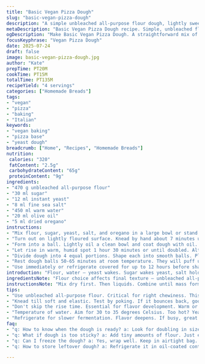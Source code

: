 ```yaml
---
title: "Basic Vegan Pizza Dough"
slug: "basic-vegan-pizza-dough"
description: "A simple unbleached all-purpose flour dough, lightly sweetened, yeast-raised for airy texture. Uses water and basic pantry staples, no dairy, eggs, nuts. Yeast and salt balanced for rising and taste, straightforward kneading and proofing. Four dough balls make medium pizzas around 31 cm (12¼ inches). Refrigeration option extends fermentation and flavor. Soft, easy to handle, suitable for hand-stretching or rolling."
metaDescription: "Basic Vegan Pizza Dough recipe. Simple, unbleached flour dough. Yeast-raised, airy. Perfect for homemade pizzas."
ogDescription: "Make Basic Vegan Pizza Dough. A straightforward mix of pantry staples. Delicious texture for medium pizzas."
focusKeyphrase: "Vegan Pizza Dough"
date: 2025-07-24
draft: false
image: basic-vegan-pizza-dough.jpg
author: "Kate"
prepTime: PT20M
cookTime: PT15M
totalTime: PT135M
recipeYield: "4 servings"
categories: ["Homemade Breads"]
tags:
- "vegan"
- "pizza"
- "baking"
- "Italian"
keywords:
- "vegan baking"
- "pizza base"
- "yeast dough"
breadcrumb: ["Home", "Recipes", "Homemade Breads"]
nutrition: 
 calories: "320"
 fatContent: "2.5g"
 carbohydrateContent: "65g"
 proteinContent: "9g"
ingredients:
- "470 g unbleached all-purpose flour"
- "30 ml sugar"
- "12 ml instant yeast"
- "8 ml fine sea salt"
- "450 ml warm water"
- "20 ml olive oil"
- "5 ml dried oregano"
instructions:
- "Mix flour, sugar, yeast, salt, and oregano in a large bowl or stand mixer with dough hook. Add water and oil gradually, stirring till a rough mass forms."
- "Turn out on lightly floured surface. Knead by hand about 7 minutes until smooth and elastic. Alternatively, knead with mixer 5 minutes on medium speed."
- "Form into a ball. Lightly oil a clean bowl and coat dough with oil. Cover with a damp towel or plastic wrap."
- "Let rise in warm, humid spot 1 hour 30 minutes or until doubled. Alternatively, refrigerate in airtight container 20-36 hours for slower fermentation."
- "Divide dough into 4 equal portions. Shape each into smooth balls. Place on tray sprinkled with flour, cover loosely."
- "Rest dough balls 50-65 minutes at room temperature. They will puff up, ready to stretch or roll."
- "Use immediately or refrigerate covered for up to 12 hours before shaping."
introduction: "Flour, water — yeast wakes. Sugar wakes yeast, salt holds shape. Oil keeps dough pliable, oregano adds hint, subtle herb note. Mixing rough, sticky ball then knead like muscle memory. Dough soft, slightly tacky. Rising — patience or chill slow. Time changes texture, flavor shifts, more depth. Divide for 4 pizzas, size just over 30 cm, easy stretch. Ready when soft, springy, bubbles peek. Refrigerate for days if needed, holds well, tastes better. No dairy, no eggs, straightforward vegan base. Basic essentials, tweak herbs, spices if you want, but this’s foundation. Work fast, work slow. Enjoy bare, tomato sauce, fresh veggies or whatever’s on hand. Pizza dough ready for adventure."
ingredientsNote: "Flour choice affects final texture — unbleached all-purpose is balanced for chewiness and rise. Sugar wakes yeast fast but keep minimal; too much speeds but can weaken gluten. Salt necessary for balance, slows yeast but improves flavor. Added dried oregano gives subtle lift to aroma, not overpowering. Olive oil softens dough, improves extensibility, great for easy shaping and crumb texture. Water temperature around 30-35 °C promotes quick yeast activation without killing. Adjust water slightly if dough too dry or wet. Refrigeration delays fermentation, allowing flavor to develop complex, better shelf life. If refrigerated, bring dough back to room temperature before shaping to relax gluten."
instructionsNote: "Mix dry first. Then liquids. Combine until mass forms, no dry flour pockets. Knead till dough bounces back on finger poke — elasticity key. Don’t over-knead or dough stiffens. Oil bowl to prevent sticking without adding extra flour during proofing. Cover tightly, avoid drafts during rise. Warm place best, humidity helps or cover with wet cloth. Long cold rest optional, flavor builds slowly, dough easier to stretch. Divide evenly, shape smooth balls, let rest uncovered or slightly covered for skin to form, easier to handle while rolling or stretching. Avoid too much flour to dust dough, causes toughness. Use quickly after final rise or refrigerate briefly — dough stiffens in fridge, rest before using. Stretch gently to keep air bubbles, no punching down harshly. Follow timings flexibly; dough ready when doubled and springy."
tips:
- "Use unbleached all-purpose flour. Critical for right chewiness. This affects rise too. Avoid bleached – changes texture. Flour quality matters more than you think."
- "Knead till soft and elastic. Test by poking. If it bounces back, good. Too much pressure? Dough toughens. Short bursts of kneading can help."
- "Don't skip the rise time. Essential for flavor development. Warm or humid spot best. If too cool, yeast slows. A damp towel helps too."
- "Temperature of water. Aim for 30 to 35 degrees Celsius. Too hot? Yeast dies. Too cold? Activation slows. Adjust slightly as needed."
- "Refrigerate for slower fermentation. Flavor deepens. If busy, great option. Use within 12 hours. Punching down can flatten bubbles, avoid harsh handling."
faq:
- "q: How to know when the dough is ready? a: Look for doubling in size. Soft, springy feel. Poke test is good. No dry flour left."
- "q: What if dough is too sticky? a: Add tiny amounts of flour. Just enough to handle. Too much makes tough dough. Stretch carefully."
- "q: Can I freeze the dough? a: Yes, wrap well. Keep in airtight bag. Use within three months for best results. Thaw overnight in fridge."
- "q: How to store leftover dough? a: Refrigerate it in oil-coated container. Keeps for two days max. Check texture before use, must be soft."

---
```

